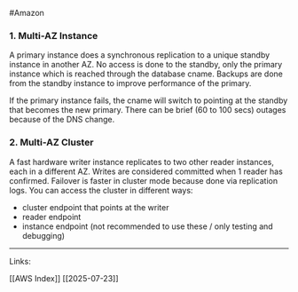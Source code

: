 #Amazon 

### 1. Multi-AZ Instance 

A primary instance does a synchronous replication to a unique standby instance in another AZ. No access is done to the standby, only the primary instance which is reached through the database cname. Backups are done from the standby instance to improve performance of the primary. 

If the primary instance fails, the cname will switch to pointing at the standby that becomes the new primary. There can be brief (60 to 100 secs) outages because of the DNS change. 

### 2. Multi-AZ Cluster

A fast hardware writer instance replicates to two other reader instances, each in a different AZ. Writes are considered committed when 1 reader has confirmed. Failover is faster in cluster mode because done via replication logs.
You can access the cluster in different ways:

- cluster endpoint that points at the writer
- reader endpoint 
- instance endpoint (not recommended to use these / only testing and debugging)

---
Links:

[[AWS Index]]
[[2025-07-23]]